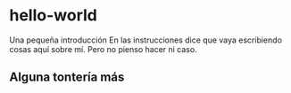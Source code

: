 # hello-world
Una pequeña introducción
En las instrucciones dice que vaya escribiendo cosas aquí sobre mí.
Pero no pienso hacer ni caso.
## Alguna tontería más
